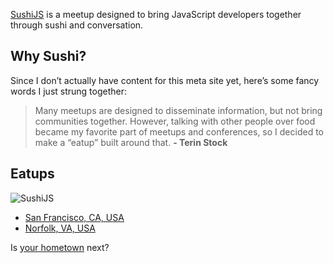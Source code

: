 [SushiJS](http://www.sushijs.org) is a meetup designed to bring JavaScript developers together through sushi and conversation.

## Why Sushi?

Since I don’t actually have content for this meta site yet, here’s some fancy words I just strung together:

> Many meetups are designed to disseminate information, but not bring communities together. However, talking with other people over food became my favorite part of meetups and conferences, so I decided to make a “eatup” built around that.
> **- Terin Stock**

## Eatups

![SushiJS](//www.gravatar.com/avatar/d32635f156e30c2f863ec95af93aef18?s=200)

* [San Francisco, CA, USA](/san-francisco-ca-usa)
* [Norfolk, VA, USA](/norfolk-va-usa)

Is [your hometown](https://github.com/sushijs/sushijs.github.io/issues/new) next?
